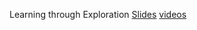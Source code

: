Learning through Exploration 
[Slides](http://videolectures.net/site/normal_dl/tag=73137/kdd2010_beygelzimer_langford_lte.pdf)
[videos](http://videolectures.net/kdd2010_beygelzimer_langford_lte/?q=lte#)

